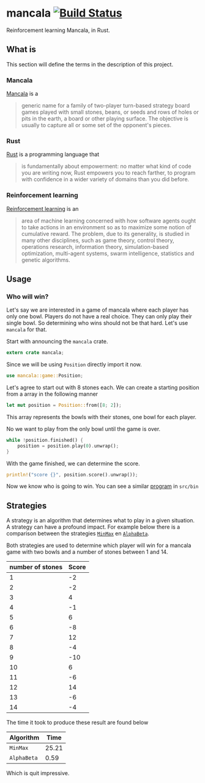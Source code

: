 # mancala [![Build Status](https://travis-ci.org/fifth-postulate/mancala.svg?branch=master)](https://travis-ci.org/fifth-postulate/mancala)
Reinforcement learning Mancala, in Rust.

## What is
This section will define the terms in the description of this project.

### Mancala
[Mancala][mancala] is a

> generic name for a family of two-player turn-based strategy board games played with small stones, beans, or seeds and rows of holes or pits in the earth, a board or other playing surface. The objective is usually to capture all or some set of the opponent's pieces.

### Rust
[Rust][rust] is a programming language that

> is fundamentally about empowerment: no matter what kind of code you are writing now, Rust empowers you to reach farther, to program with confidence in a wider variety of domains than you did before.

### Reinforcement learning
[Reinforcement learning][rl] is an

> area of machine learning concerned with how software agents ought to take actions in an environment so as to maximize some notion of cumulative reward. The problem, due to its generality, is studied in many other disciplines, such as game theory, control theory, operations research, information theory, simulation-based optimization, multi-agent systems, swarm intelligence, statistics and genetic algorithms.

## Usage
### Who will win?
Let's say we are interested in a game of mancala where each player has only one bowl. Players do not have a real choice. They can only play their single bowl. So determining who wins should not be that hard. Let's use `mancala` for that.

Start with announcing the `mancala` crate.

```rust
extern crate mancala;
```

Since we will be using `Position` directly import it now.

```rust
use mancala::game::Position;
```

Let's agree to start out with 8 stones each. We can create a starting position from a array in the following manner

```rust
let mut position = Position::from([8; 2]);
```

This array represents the bowls with their stones, one bowl for each player.

No we want to play from the only bowl until the game is over.

```rust
while !position.finished() {
    position = position.play(0).unwrap();
}
```

With the game finished, we can determine the score.

```rust
println!("score {}", position.score().unwrap());
```

Now we know who is going to win. You can see a similar [program][position2] in `src/bin`

## Strategies
A strategy is an algorithm that determines what to play in a given situation. A strategy can have a profound impact. For example below there is a comparison between the strategies [`MinMax`][minmax] en [`AlphaBeta`][alphabeta].

Both strategies are used to determine which player will win for a mancala game with two bowls and a number of stones between 1 and 14.

| number of stones | Score |
|------------------|-------|
|                1 |    -2 |
|                2 |    -2 |
|                3 |     4 |
|                4 |    -1 |
|                5 |     6 |
|                6 |    -8 |
|                7 |    12 |
|                8 |    -4 |
|                9 |   -10 |
|               10 |     6 |
|               11 |    -6 |
|               12 |    14 |
|               13 |    -6 |
|               14 |    -4 |

The time it took to produce these result are found below

| Algorithm   |  Time |
|-------------|-------|
| `MinMax`    | 25.21 |
| `AlphaBeta` |  0.59 |

Which is quit impressive.

[mancala]: https://en.wikipedia.org/wiki/Mancala
[rust]: https://www.rust-lang.org/
[rl]: https://en.wikipedia.org/wiki/Reinforcement_learning
[position2]: https://github.com/fifth-postulate/mancala/blob/master/src/bin/position2.rs
[minmax]: https://en.wikipedia.org/wiki/Minimax
[alphabeta]: https://en.wikipedia.org/wiki/Alpha%E2%80%93beta_pruning
